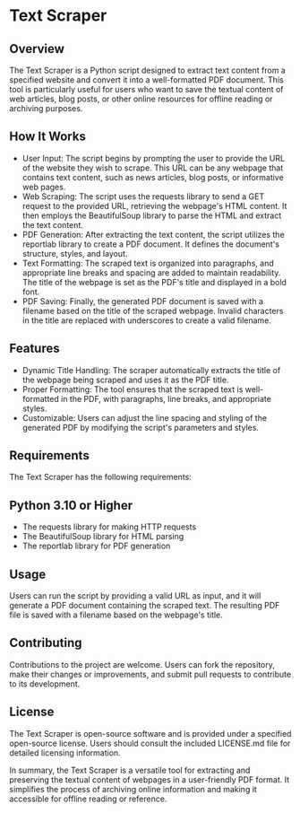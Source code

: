 # Text Scraper

## Overview
The Text Scraper is a Python script designed to extract text content from a specified website and convert it into a well-formatted PDF document. This tool is particularly useful for users who want to save the textual content of web articles, blog posts, or other online resources for offline reading or archiving purposes.

## How It Works
- User Input: The script begins by prompting the user to provide the URL of the website they wish to scrape. This URL can be any webpage that contains text content, such as news articles, blog posts, or informative web pages.
- Web Scraping: The script uses the requests library to send a GET request to the provided URL, retrieving the webpage's HTML content. It then employs the BeautifulSoup library to parse the HTML and extract the text content.
- PDF Generation: After extracting the text content, the script utilizes the reportlab library to create a PDF document. It defines the document's structure, styles, and layout.
- Text Formatting: The scraped text is organized into paragraphs, and appropriate line breaks and spacing are added to maintain readability. The title of the webpage is set as the PDF's title and displayed in a bold font.
- PDF Saving: Finally, the generated PDF document is saved with a filename based on the title of the scraped webpage. Invalid characters in the title are replaced with underscores to create a valid filename.

## Features
- Dynamic Title Handling: The scraper automatically extracts the title of the webpage being scraped and uses it as the PDF title.
- Proper Formatting: The tool ensures that the scraped text is well-formatted in the PDF, with paragraphs, line breaks, and appropriate styles.
- Customizable: Users can adjust the line spacing and styling of the generated PDF by modifying the script's parameters and styles.

## Requirements
The Text Scraper has the following requirements:

## Python 3.10 or Higher
- The requests library for making HTTP requests
- The BeautifulSoup library for HTML parsing
- The reportlab library for PDF generation

## Usage
Users can run the script by providing a valid URL as input, and it will generate a PDF document containing the scraped text. The resulting PDF file is saved with a filename based on the webpage's title.

## Contributing
Contributions to the project are welcome. Users can fork the repository, make their changes or improvements, and submit pull requests to contribute to its development.

## License
The Text Scraper is open-source software and is provided under a specified open-source license. Users should consult the included LICENSE.md file for detailed licensing information.

In summary, the Text Scraper is a versatile tool for extracting and preserving the textual content of webpages in a user-friendly PDF format. It simplifies the process of archiving online information and making it accessible for offline reading or reference.
